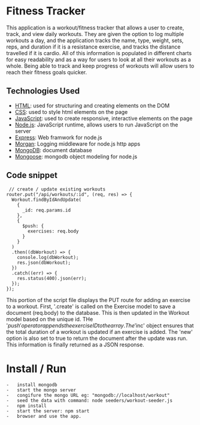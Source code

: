 # Fitness Tracker

This application is a workout/fitness tracker that allows a user to create, track, and view daily workouts. They are given the option to log multiple workouts a day, and the application tracks the name, type, weight, sets, reps, and duration if it is a resistance exercise, and tracks the distance travelled if it is cardio. All of this information is populated in different charts for easy readability and as a way for users to look at all their workouts as a whole. Being able to track and keep progress of workouts will allow users to reach their fitness goals quicker.



## Technologies Used

* [HTML](https://developer.mozilla.org/en-US/docs/Web/HTML): used for structuring and creating elements on the DOM
* [CSS](https://developer.mozilla.org/en-US/docs/Web/CSS): used to style html elements on the page
* [JavaScript](https://developer.mozilla.org/en-US/docs/Web/JavaScript): used to create responsive, interactive elements on the page
* [Node.js](https://developer.mozilla.org/en-US/docs/Web/API/Node): JavaScript runtime, allows users to run JavaScript on the server
* [Express](https://expressjs.com/): Web framwork for node.js
* [Morgan](https://www.npmjs.com/package/morgan/v/1.1.1): Logging middleware for node.js http apps
* [MongoDB](https://www.mongodb.com/): document database
* [Mongoose](https://mongoosejs.com/): mongodb object modeling for node.js

## Code snippet

```
 // create / update existing workouts
router.put("/api/workouts/:id", (req, res) => {
  Workout.findByIdAndUpdate(
    {
      _id: req.params.id
    },
    {
      $push: {
        exercises: req.body
      }
    }
  )
  .then((dbWorkout) => {
    console.log(dbWorkout);
    res.json(dbWorkout);
  })
  .catch((err) => {
    res.status(400).json(err);
  });
});

```
This portion of the script file displays the PUT route for adding an exercise to a workout. First, '.create' is called on the Exercise model to save a document (req.body) to the database. This is then updated in the Workout model based on the unique id. THe '$push' operator appends the exercise ID to the array. The '$inc' object ensures that the total duration of a workout is updated if an exercise is added. The 'new' option is also set to true to return the document after the update was run. This information is finally returned as a JSON response. 


# Install / Run
    -   install mongodb
    -   start the mongo server 
    -   congifure the mongo URL eg: "mongodb://localhost/workout"
    -   seed the data with command: node seeders/workout-seeder.js 
	- 	npm install
    -   start the server: npm start
    -   browser and use the app.